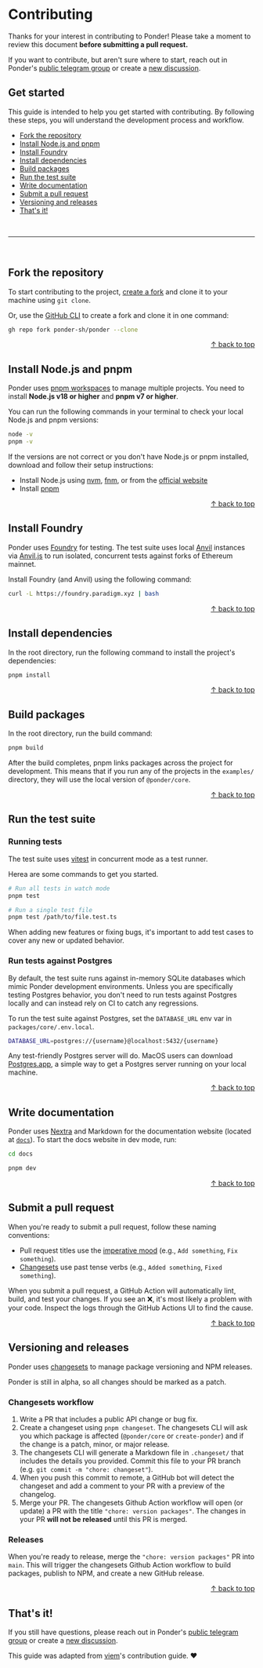 # Contributing

Thanks for your interest in contributing to Ponder! Please take a moment to review this document **before submitting a pull request.**

If you want to contribute, but aren't sure where to start, reach out in Ponder's [public telegram group](https://t.me/ponder_sh) or create a [new discussion](https://github.com/ponder-sh/ponder/discussions).

## Get started

This guide is intended to help you get started with contributing. By following these steps, you will understand the development process and workflow.

- [Fork the repository](#fork-the-repository)
- [Install Node.js and pnpm](#install-nodejs-and-pnpm)
- [Install Foundry](#install-foundry)
- [Install dependencies](#install-dependencies)
- [Build packages](#build-packages)
- [Run the test suite](#run-the-test-suite)
- [Write documentation](#write-documentation)
- [Submit a pull request](#submit-a-pull-request)
- [Versioning and releases](#versioning-and-releases)
- [That's it!](#thats-it)

<br>

---

<br>

## Fork the repository

To start contributing to the project, [create a fork](https://github.com/ponder-sh/ponder/fork) and clone it to your machine using `git clone`.

Or, use the [GitHub CLI](https://cli.github.com) to create a fork and clone it in one command:

```bash
gh repo fork ponder-sh/ponder --clone
```

<div align="right">
  <a href="#get-started">&uarr; back to top</a></b>
</div>

## Install Node.js and pnpm

Ponder uses [pnpm workspaces](https://pnpm.io/workspaces) to manage multiple projects. You need to install **Node.js v18 or higher** and **pnpm v7 or higher**.

You can run the following commands in your terminal to check your local Node.js and pnpm versions:

```bash
node -v
pnpm -v
```

If the versions are not correct or you don't have Node.js or pnpm installed, download and follow their setup instructions:

- Install Node.js using [nvm](https://github.com/nvm-sh/nvm), [fnm](https://github.com/Schniz/fnm), or from the [official website](https://nodejs.org)
- Install [pnpm](https://pnpm.io/installation)

<div align="right">
  <a href="#get-started">&uarr; back to top</a></b>
</div>

## Install Foundry

Ponder uses [Foundry](https://book.getfoundry.sh/) for testing. The test suite uses local [Anvil](https://github.com/foundry-rs/foundry/tree/master/anvil) instances via [Anvil.js](https://github.com/wagmi-dev/anvil.js) to run isolated, concurrent tests against forks of Ethereum mainnet.

Install Foundry (and Anvil) using the following command:

```bash
curl -L https://foundry.paradigm.xyz | bash
```

<div align="right">
  <a href="#get-started">&uarr; back to top</a></b>
</div>

## Install dependencies

In the root directory, run the following command to install the project's dependencies:

```bash
pnpm install
```

<div align="right">
  <a href="#get-started">&uarr; back to top</a></b>
</div>

## Build packages

In the root directory, run the build command:

```bash
pnpm build
```

After the build completes, pnpm links packages across the project for development. This means that if you run any of the projects in the `examples/` directory, they will use the local version of `@ponder/core`.

<div align="right">
  <a href="#get-started">&uarr; back to top</a></b>
</div>

## Run the test suite

### Running tests

The test suite uses [vitest](https://vitest.dev/guide) in concurrent mode as a test runner.

Herea are some commands to get you started.

```bash
# Run all tests in watch mode
pnpm test

# Run a single test file
pnpm test /path/to/file.test.ts
```

When adding new features or fixing bugs, it's important to add test cases to cover any new or updated behavior.

### Run tests against Postgres

By default, the test suite runs against in-memory SQLite databases which mimic Ponder development environments. Unless you are specifically testing Postgres behavior, you don't need to run tests against Postgres locally and can instead rely on CI to catch any regressions.

To run the test suite against Postgres, set the `DATABASE_URL` env var in `packages/core/.env.local`.

```bash
DATABASE_URL=postgres://{username}@localhost:5432/{username}
```

Any test-friendly Postgres server will do. MacOS users can download [Postgres.app](https://postgresapp.com/documentation/), a simple way to get a Postgres server running on your local machine.

<div align="right">
  <a href="#get-started">&uarr; back to top</a></b>
</div>

## Write documentation

Ponder uses [Nextra](https://nextra.site) and Markdown for the documentation website (located at [`docs`](../docs)). To start the docs website in dev mode, run:

```bash
cd docs

pnpm dev
```

<div align="right">
  <a href="#get-started">&uarr; back to top</a></b>
</div>

## Submit a pull request

When you're ready to submit a pull request, follow these naming conventions:

- Pull request titles use the [imperative mood](https://en.wikipedia.org/wiki/Imperative_mood) (e.g., `Add something`, `Fix something`).
- [Changesets](#versioning) use past tense verbs (e.g., `Added something`, `Fixed something`).

When you submit a pull request, a GitHub Action will automatically lint, build, and test your changes. If you see an ❌, it's most likely a problem with your code. Inspect the logs through the GitHub Actions UI to find the cause.

<div align="right">
  <a href="#get-started">&uarr; back to top</a></b>
</div>

## Versioning and releases

Ponder uses [changesets](https://github.com/changesets/changesets) to manage package versioning and NPM releases.

Ponder is still in alpha, so all changes should be marked as a patch.

### Changesets workflow

1. Write a PR that includes a public API change or bug fix.
2. Create a changeset using `pnpm changeset`. The changesets CLI will ask you which package is affected (`@ponder/core` or `create-ponder`) and if the change is a patch, minor, or major release.
3. The changesets CLI will generate a Markdown file in `.changeset/` that includes the details you provided. Commit this file to your PR branch (e.g. `git commit -m "chore: changeset"`).
4. When you push this commit to remote, a GitHub bot will detect the changeset and add a comment to your PR with a preview of the changelog.
5. Merge your PR. The changesets Github Action workflow will open (or update) a PR with the title `"chore: version packages"`. The changes in your PR **will not be released** until this PR is merged.

### Releases

When you're ready to release, merge the `"chore: version packages"` PR into `main`. This will trigger the changesets Github Action workflow to build packages, publish to NPM, and create a new GitHub release.

<div align="right">
  <a href="#get-started">&uarr; back to top</a></b>
</div>

## That's it!

If you still have questions, please reach out in Ponder's [public telegram group](https://t.me/ponder_sh) or create a [new discussion](https://github.com/ponder-sh/ponder/discussions).

This guide was adapted from [viem](https://github.com/wagmi-dev/viem/blob/main/.github/CONTRIBUTING.md)'s contribution guide. ❤️
